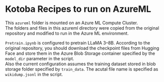 # Kotoba Recipes to run on AzureML

This `azureml` folder is mounted on an Azure ML Compute Cluster.
<br>The folders and files in this azureml directory were copied from the original repository and modified to run in the Azure ML environment.

`Pretrain.ipynb` is configured to pretrain LLaMA 3–8B.
According to the original repository, you should download the checkpoint files from Hugging Face and store them in the Azure Blob Storage container specified by the `model_dir` parameter in the script.
<br>Also the current configuration assumes the training dataset stored in blob storage folder specified by `train_data`. The acutal file name is specified as `wikidump.jsonl` in the script.